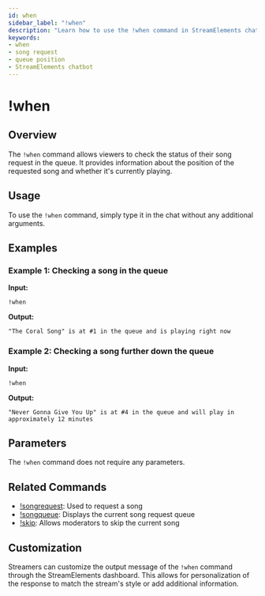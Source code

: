 ```yaml
---
id: when
sidebar_label: "!when"
description: "Learn how to use the !when command in StreamElements chatbot to check the status of your song request in the queue."
keywords:
- when
- song request
- queue position
- StreamElements chatbot
---
```


# !when

## Overview

The `!when` command allows viewers to check the status of their song request in the queue. It provides information about the position of the requested song and whether it's currently playing.

## Usage

To use the `!when` command, simply type it in the chat without any additional arguments.

## Examples

### Example 1: Checking a song in the queue

**Input:**
```
!when
```

**Output:**
```
"The Coral Song" is at #1 in the queue and is playing right now
```

### Example 2: Checking a song further down the queue

**Input:**
```
!when
```

**Output:**
```
"Never Gonna Give You Up" is at #4 in the queue and will play in approximately 12 minutes
```

## Parameters

The `!when` command does not require any parameters.

## Related Commands

- [!songrequest](songrequest.md): Used to request a song
- [!songqueue](songqueue.md): Displays the current song request queue
- [!skip](skip.md): Allows moderators to skip the current song

## Customization

Streamers can customize the output message of the `!when` command through the StreamElements dashboard. This allows for personalization of the response to match the stream's style or add additional information.
